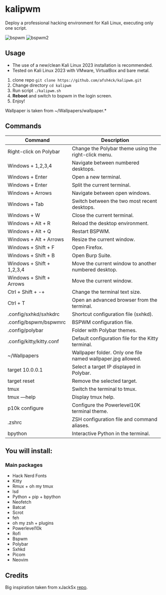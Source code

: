 # kalipwm

Deploy a professional hacking environment for Kali Linux, executing only one script.

![bspwm](https://github.com/afsh4ck/kalipwm/assets/132138425/cac4fb37-fd1b-43d5-a16f-90b867742da2)
![bspwm2](https://github.com/afsh4ck/kalipwm/assets/132138425/7a7890a3-71ef-4664-8435-560053eb87ba)

## Usage

- The use of a new/clean Kali Linux 2023 installation is recommended.
- Tested on Kali Linux 2023 with VMware, VirtualBox and bare metal.

1. clone repo `git clone https://github.com/afsh4ck/kalipwm.git`
2. Change directory `cd kalipwm`
3. Run script `./kalipwm.sh`
4. **Reboot** and switch to bspwm in the login screen.
5. Enjoy!

Wallpaper is taken from ~/Wallpapers/wallpaper.\*

## Commands

| Command                    | Description                                               |
|---------------------------|-----------------------------------------------------------|
| Right-click on Polybar     | Change the Polybar theme using the right-click menu.       |
| Windows + 1,2,3,4          | Navigate between numbered desktops.                        |
| Windows + Enter            | Open a new terminal.                                       |
| Windows + Enter            | Split the current terminal.                                |
| Windows + Arrows           | Navigate between open windows.                             |
| Windows + Tab              | Switch between the two most recent desktops.              |
| Windows + W                | Close the current terminal.                                |
| Windows + Alt + R          | Reload the desktop environment.                            |
| Windows + Alt + Q          | Restart BSPWM.                                            |
| Windows + Alt + Arrows     | Resize the current window.                                 |
| Windows + Shift + F        | Open Firefox.                                             |
| Windows + Shift + B        | Open Burp Suite.                                          |
| Windows + Shift + 1,2,3,4   | Move the current window to another numbered desktop.      |
| Windows + Shift + Arrows   | Move the current window.                                   |
| Ctrl + Shift + -+          | Change the terminal text size.                             |
| Ctrl + T                   | Open an advanced browser from the terminal.               |
| .config/sxhkd/sxhkdrc      | Shortcut configuration file (sxhkd).                      |
| .config/bspwm/bspwmrc       | BSPWM configuration file.                                 |
| .config/polybar            | Folder with Polybar themes.                                |
| .config/kitty/kitty.conf   | Default configuration file for the Kitty terminal.         |
| ~/Wallpapers               | Wallpaper folder. Only one file named wallpaper.jpg allowed.|
| target 10.0.0.1            | Select a target IP displayed in Polybar.                  |
| target reset               | Remove the selected target.                               |
| tmux                       | Switch the terminal to tmux.                              |
| tmux —help                 | Display tmux help.                                       |
| p10k configure             | Configure the Powerlevel10K terminal theme.               |
| .zshrc                     | ZSH configuration file and command aliases.               |
| bpython                    | Interactive Python in the terminal.                       |


## You will install:

### Main packages

- Hack Nerd Fonts
- Kitty
- Rmux + oh my tmux
- lsd
- Python + pip + bpython
- Neofetch
- Batcat
- Scrot
- feh
- oh my zsh + plugins
- Powerlevel10k
- Rofi
- Bspwm
- Polybar
- Sxhkd
- Picom
- Neovim

## Credits

Big inspiration taken from xJackSx [repo](https://github.com/xJackSx/BSPWMparrot).
